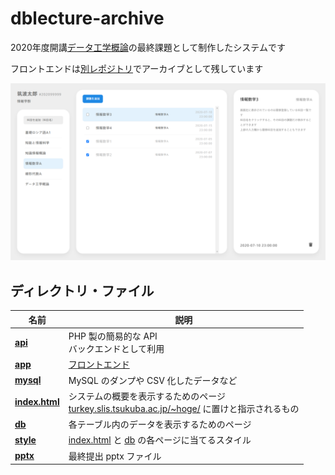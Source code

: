 # dblecture-archive

2020年度開講[データ工学概論](https://kdb.tsukuba.ac.jp/syllabi/2020/GC13201/jpn/0/)の最終課題として制作したシステムです

フロントエンドは[別レポジトリ](https://github.com/mkobayashime/dblecture-app)でアーカイブとして残しています

![screenshot](./img/screenshot.png)

## ディレクトリ・ファイル

|名前|説明|
---|---
|[**api**](./api)|PHP 製の簡易的な API<br>バックエンドとして利用|
|[**app**](./app)|[フロントエンド](https://github.com/mkobayashime/dblecture-app)|
|[**mysql**](./mysql)|MySQL のダンプや CSV 化したデータなど|
|[**index.html**](./index.html)|システムの概要を表示するためのページ<br>[turkey.slis.tsukuba.ac.jp/~hoge/](turkey.slis.tsukuba.ac.jp/~hoge/) に置けと指示されるもの|
|[**db**](./db)|各テーブル内のデータを表示するためのページ|
|[**style**](./style)|[index.html](./index.html) と [db](./db) の各ページに当てるスタイル|
|[**pptx**](./s2010127-f-Kobayashi-Masaki.pptx)|最終提出 pptx ファイル|